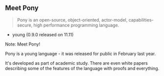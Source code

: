 ## Meet Pony

> Pony is an open-source, object-oriented, actor-model, capabilities-secure, high performance programming language.

- young (0.9.0 released on 11.11)

Note:
Meet Pony!

Pony is a young language - it was released for public in February last year.

It's developed as part of academic study. There are even white papers describing
some of the features of the language with proofs and everything.
